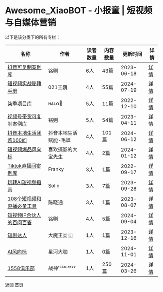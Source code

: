 # Awesome_XiaoBOT - 小报童 | 短视频与自媒体营销

以下是该分类下的所有专栏：

| 名称 | 作者 | 读者数量 | 内容数量 | 更新时间 | 详情 |
|------|------|----------|----------|----------|------|
| [抖音可复制案例库](https://xiaobot.net/p/douyin66?refer=0b133df9-27dc-423b-8101-639049001c13) | 铭则 | 6人 | 43篇 |  2023-06-18 | [详情](data/douyin66.md) |
| [短视频实战秘籍手册](https://xiaobot.net/p/cwww01?refer=0b133df9-27dc-423b-8101-639049001c13) | 021王巍 | 4人 | 55篇 |  2024-07-19 | [详情](data/cwww01.md) |
| [柒季项目库](https://xiaobot.net/p/Halo162?refer=0b133df9-27dc-423b-8101-639049001c13) | ʜᴀʟᴏ🥝 | 5人 | 11篇 |  2022-12-10 | [详情](data/Halo162.md) |
| [视频号带货可复制案例库](https://xiaobot.net/p/shipinhao?refer=0b133df9-27dc-423b-8101-639049001c13) | 铭则 | 5人 | 54篇 |  2023-04-11 | [详情](data/shipinhao.md) |
| [抖音本地生活团购100问](https://xiaobot.net/p/a18629089052?refer=0b133df9-27dc-423b-8101-639049001c13) | 抖音本地生活赋能-毛飒 | 4人 | 101篇 |  2024-06-12 | [详情](data/a18629089052.md) |
| [短视频爆品风向标](https://xiaobot.net/p/dr-baopin?refer=0b133df9-27dc-423b-8101-639049001c13) | 喜欢摄影的大宝先生 | 4人 | 2篇 |  2024-01-12 | [详情](data/dr-baopin.md) |
| [Tiktok直播间案例库](https://xiaobot.net/p/tiktokliveroom?refer=0b133df9-27dc-423b-8101-639049001c13) | Franky | 3人 | 1篇 |  2022-09-17 | [详情](data/tiktokliveroom.md) |
| [玩转AI短视频指南](https://xiaobot.net/p/aizn?refer=0b133df9-27dc-423b-8101-639049001c13) | Solin | 3人 | 7篇 |  2023-09-28 | [详情](data/aizn.md) |
| [108个短视频和直播必备工具](https://xiaobot.net/p/gongju?refer=0b133df9-27dc-423b-8101-639049001c13) | 陈晓通 | 3人 | 1篇 |  2023-08-07 | [详情](data/gongju.md) |
| [短视频IP合伙人的百问百答](https://xiaobot.net/p/mingzeIP?refer=0b133df9-27dc-423b-8101-639049001c13) | 铭则 | 4人 | 5篇 |  2024-09-04 | [详情](data/mingzeIP.md) |
| [短剧达人](https://xiaobot.net/p/DKDJDR?refer=0b133df9-27dc-423b-8101-639049001c13) | 大魔王🇨 🇱 | 1人 | 1篇 |  2023-12-16 | [详情](data/DKDJDR.md) |
| [AI风向标](https://xiaobot.net/p/xingheE92?refer=0b133df9-27dc-423b-8101-639049001c13) | 星河大咖 | 1人 | 0篇 |  2024-11-01 | [详情](data/xingheE92.md) |
| [1558俱乐部](https://xiaobot.net/p/1558?refer=0b133df9-27dc-423b-8101-639049001c13) | 战神¹⁵⁵⁸⁻¹⁶⁷⁷ | 1人 | 250篇 |  2024-03-26 | [详情](data/1558.md) |


返回 [首页](../README.md)
